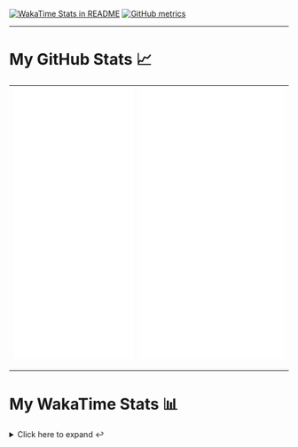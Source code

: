 [![WakaTime Stats in README](https://github.com/LOsioChico/LOsioChico/actions/workflows/waka.yml/badge.svg)](https://github.com/LOsioChico/LOsioChico/actions/workflows/waka.yml) [![GitHub metrics](https://github.com/LOsioChico/LOsioChico/actions/workflows/metrics.yml/badge.svg)](https://github.com/LOsioChico/LOsioChico/actions/workflows/metrics.yml)

---

# My GitHub Stats 📈

| ![](./assets/metrics.svg) | ![](./assets/metrics2.svg) |
| ------------------------- | -------------------------- |

---

# My WakaTime Stats 📊

<details>
<summary>Click here to expand ↩️</summary>
<br>

<!--START_SECTION:waka-->
![Code Time](http://img.shields.io/badge/Code%20Time-2%2C287%20hrs%2038%20mins-blue)

![Lines of code](https://img.shields.io/badge/From%20Hello%20World%20I%27ve%20Written-472.8%20thousand%20lines%20of%20code-blue)

**🐱 My GitHub Data** 

> 📦 697.7 kB Used in GitHub's Storage 
 > 
> 🏆 259 Contributions in the Year 2025
 > 
> 🚫 Not Opted to Hire
 > 
> 📜 29 Public Repositories 
 > 
> 🔑 34 Private Repositories 
 > 
**I'm a Night 🦉** 

```text
🌞 Morning                733 commits         ████░░░░░░░░░░░░░░░░░░░░░   14.93 % 
🌆 Daytime                1611 commits        ████████░░░░░░░░░░░░░░░░░   32.81 % 
🌃 Evening                1660 commits        ████████░░░░░░░░░░░░░░░░░   33.81 % 
🌙 Night                  906 commits         █████░░░░░░░░░░░░░░░░░░░░   18.45 % 
```
📅 **I'm Most Productive on Thursday** 

```text
Monday                   664 commits         ███░░░░░░░░░░░░░░░░░░░░░░   13.52 % 
Tuesday                  780 commits         ████░░░░░░░░░░░░░░░░░░░░░   15.89 % 
Wednesday                592 commits         ███░░░░░░░░░░░░░░░░░░░░░░   12.06 % 
Thursday                 926 commits         █████░░░░░░░░░░░░░░░░░░░░   18.86 % 
Friday                   735 commits         ████░░░░░░░░░░░░░░░░░░░░░   14.97 % 
Saturday                 764 commits         ████░░░░░░░░░░░░░░░░░░░░░   15.56 % 
Sunday                   449 commits         ██░░░░░░░░░░░░░░░░░░░░░░░   09.14 % 
```


📊 **This Week I Spent My Time On** 

```text
💬 Programming Languages: 
TypeScript               4 hrs 44 mins       █████████████░░░░░░░░░░░░   50.09 % 
SQL                      2 hrs 19 mins       ██████░░░░░░░░░░░░░░░░░░░   24.62 % 
Astro                    59 mins             ███░░░░░░░░░░░░░░░░░░░░░░   10.51 % 
Other                    21 mins             █░░░░░░░░░░░░░░░░░░░░░░░░   03.76 % 
Markdown                 17 mins             █░░░░░░░░░░░░░░░░░░░░░░░░   03.05 % 
```

**I Mostly Code in TypeScript** 

```text
TypeScript               33 repos            ████████████░░░░░░░░░░░░░   50.00 % 
Scala                    9 repos             ███░░░░░░░░░░░░░░░░░░░░░░   13.64 % 
JavaScript               7 repos             ███░░░░░░░░░░░░░░░░░░░░░░   10.61 % 
CSS                      5 repos             ██░░░░░░░░░░░░░░░░░░░░░░░   07.58 % 
Astro                    4 repos             ██░░░░░░░░░░░░░░░░░░░░░░░   06.06 % 
```




 Last Updated on 11/07/2025 01:15:30 UTC
<!--END_SECTION:waka-->

## </details>
